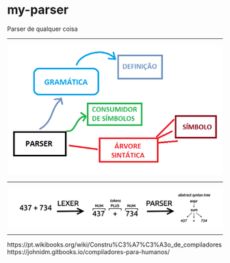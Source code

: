 # my-parser
Parser de qualquer coisa

<hr />

![](ideia.png)

<hr />

![](lexer-parser-sample.png)

<hr />
https://pt.wikibooks.org/wiki/Constru%C3%A7%C3%A3o_de_compiladores
https://johnidm.gitbooks.io/compiladores-para-humanos/
